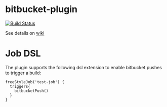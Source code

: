 bitbucket-plugin
================

[![Build Status](https://jenkins.ci.cloudbees.com/job/plugins/job/bitbucket-plugin/badge/icon)](https://jenkins.ci.cloudbees.com/job/plugins/job/bitbucket-plugin/)

See details on [wiki](https://wiki.jenkins-ci.org/display/JENKINS/BitBucket+Plugin)

# Job DSL
The plugin supports the following dsl extension to enable bitbucket pushes to trigger a build:

```
freeStyleJob('test-job') {
  triggers{
    bitbucketPush()
  }
}
```

